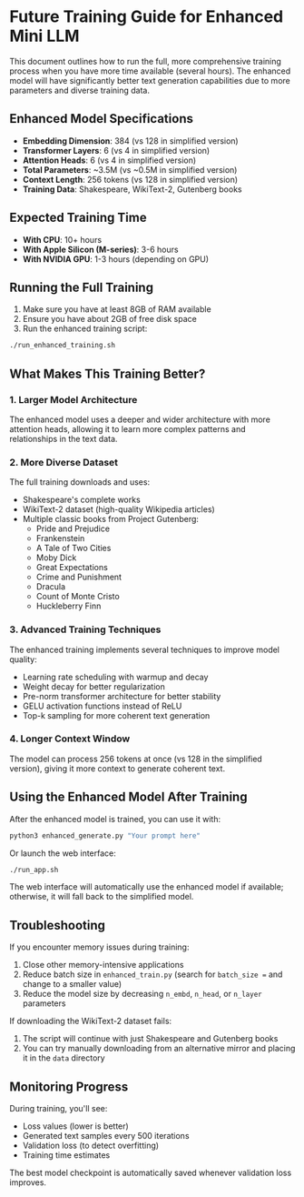# Future Training Guide for Enhanced Mini LLM

This document outlines how to run the full, more comprehensive training process when you have more time available (several hours). The enhanced model will have significantly better text generation capabilities due to more parameters and diverse training data.

## Enhanced Model Specifications

- **Embedding Dimension**: 384 (vs 128 in simplified version)
- **Transformer Layers**: 6 (vs 4 in simplified version)
- **Attention Heads**: 6 (vs 4 in simplified version)
- **Total Parameters**: ~3.5M (vs ~0.5M in simplified version)
- **Context Length**: 256 tokens (vs 128 in simplified version)
- **Training Data**: Shakespeare, WikiText-2, Gutenberg books

## Expected Training Time

- **With CPU**: 10+ hours
- **With Apple Silicon (M-series)**: 3-6 hours
- **With NVIDIA GPU**: 1-3 hours (depending on GPU)

## Running the Full Training

1. Make sure you have at least 8GB of RAM available
2. Ensure you have about 2GB of free disk space
3. Run the enhanced training script:

```bash
./run_enhanced_training.sh
```

## What Makes This Training Better?

### 1. Larger Model Architecture
The enhanced model uses a deeper and wider architecture with more attention heads, allowing it to learn more complex patterns and relationships in the text data.

### 2. More Diverse Dataset
The full training downloads and uses:
- Shakespeare's complete works
- WikiText-2 dataset (high-quality Wikipedia articles)
- Multiple classic books from Project Gutenberg:
  - Pride and Prejudice
  - Frankenstein
  - A Tale of Two Cities
  - Moby Dick
  - Great Expectations
  - Crime and Punishment
  - Dracula
  - Count of Monte Cristo
  - Huckleberry Finn

### 3. Advanced Training Techniques
The enhanced training implements several techniques to improve model quality:
- Learning rate scheduling with warmup and decay
- Weight decay for better regularization
- Pre-norm transformer architecture for better stability
- GELU activation functions instead of ReLU
- Top-k sampling for more coherent text generation

### 4. Longer Context Window
The model can process 256 tokens at once (vs 128 in the simplified version), giving it more context to generate coherent text.

## Using the Enhanced Model After Training

After the enhanced model is trained, you can use it with:

```bash
python3 enhanced_generate.py "Your prompt here"
```

Or launch the web interface:

```bash
./run_app.sh
```

The web interface will automatically use the enhanced model if available; otherwise, it will fall back to the simplified model.

## Troubleshooting

If you encounter memory issues during training:
1. Close other memory-intensive applications
2. Reduce batch size in `enhanced_train.py` (search for `batch_size =` and change to a smaller value)
3. Reduce the model size by decreasing `n_embd`, `n_head`, or `n_layer` parameters

If downloading the WikiText-2 dataset fails:
1. The script will continue with just Shakespeare and Gutenberg books
2. You can try manually downloading from an alternative mirror and placing it in the `data` directory

## Monitoring Progress

During training, you'll see:
- Loss values (lower is better)
- Generated text samples every 500 iterations
- Validation loss (to detect overfitting)
- Training time estimates

The best model checkpoint is automatically saved whenever validation loss improves.